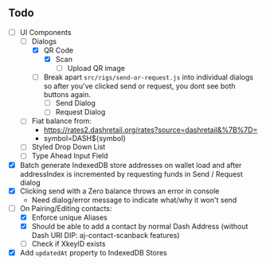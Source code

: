 ## Todo
- [ ] UI Components
  - [ ] Dialogs
    - [x] QR Code
      - [x] Scan
        - [ ] Upload QR image
    - [ ] Break apart `src/rigs/send-or-request.js` into individual dialogs so after you've clicked send or request, you dont see both buttons again.
      - [ ] Send Dialog
      - [ ] Request Dialog
  - [ ] Fiat balance from:
    - https://rates2.dashretail.org/rates?source=dashretail&%7B%7D=
    - symbol=DASH${symbol}
  - [ ] Styled Drop Down List
  - [ ] Type Ahead Input Field
- [x] Batch generate IndexedDB store addresses on wallet load and after addressIndex is incremented by requesting funds in Send / Request dialog
- [x] Clicking send with a Zero balance throws an error in console
  - Need dialog/error message to indicate what/why it won't send
- [ ] On Pairing/Editing contacts:
  - [x] Enforce unique Aliases
  - [x] Should be able to add a contact by normal Dash Address (without Dash URI DIP: aj-contact-scanback features)
  - [ ] Check if XkeyID exists
- [x] Add `updatedAt` property to IndexedDB Stores